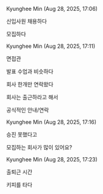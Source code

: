Kyunghee Min (Aug 28, 2025, 17:06)

신입사원 채용하다

모집하다

Kyunghee Min (Aug 28, 2025, 17:11)

면접관

발표 수업과 비슷하다

회사 한개만 연락왔다

회사는 출근하라고 해서

공식적인 안내/연락

Kyunghee Min (Aug 28, 2025, 17:16)

승진 못했다고

모집하는 회사가 많이 있어요?

Kyunghee Min (Aug 28, 2025, 17:23)

출퇴근 시간

키피를 타다